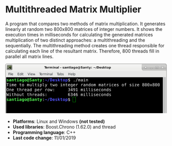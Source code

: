 # Multithreaded Matrix Multiplier

A program that compares two methods of matrix multiplication.
It generates linearly at random two 800x800 matrices of integer numbers.
It shows the execution times in milliseconds for calculating the generated matrices multiplication of two distinct approaches: a multithreading and the sequentially.
The multithreading method creates one thread responsible for calculating each line of the resultant matrix.
Therefore, 800 threads fill in parallel all matrix lines.

![A program printscreen](SampleImage.png)

- __Platforms__: Linux and Windows __(not tested)__
- __Used libraries__: Boost.Chrono (1.62.0) and thread
- __Programming language__: C++
- __Last code change__: 11/01/2019